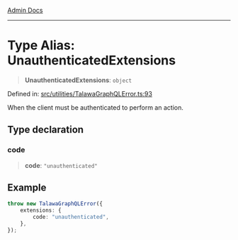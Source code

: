 [Admin Docs](/)

***

# Type Alias: UnauthenticatedExtensions

> **UnauthenticatedExtensions**: `object`

Defined in: [src/utilities/TalawaGraphQLError.ts:93](https://github.com/PalisadoesFoundation/talawa-api/blob/4f56a5331bd7a5f784e82913103662f37b427f3e/src/utilities/TalawaGraphQLError.ts#L93)

When the client must be authenticated to perform an action.

## Type declaration

### code

> **code**: `"unauthenticated"`

## Example

```ts
throw new TalawaGraphQLError({
	extensions: {
		code: "unauthenticated",
	},
});
```
